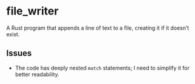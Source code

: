 # file_writer  

A Rust program that appends a line of text to a file, creating it if it doesn’t exist.  

## Issues  

- The code has deeply nested `match` statements; I need to simplify it for better readability.